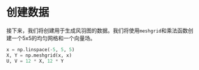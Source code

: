 # 创建数据

接下来，我们将创建用于生成风羽图的数据。我们将使用`meshgrid`和乘法函数创建一个5x5的均匀网格和一个向量场。

```python
x = np.linspace(-5, 5, 5)
X, Y = np.meshgrid(x, x)
U, V = 12 * X, 12 * Y
```
